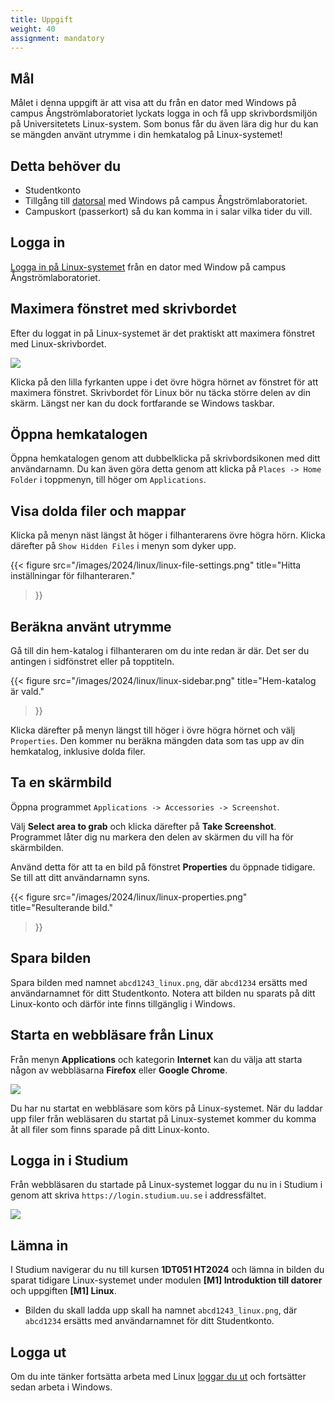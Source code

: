 ```yaml
---
title: Uppgift
weight: 40
assignment: mandatory
---
```


## Mål

Målet i denna uppgift är att visa att du från en dator med Windows
på campus Ångströmlaboratoriet lyckats logga in och få upp skrivbordsmiljön på
Universitetets Linux-system. Som bonus får du även lära dig hur du kan se
mängden använt utrymme i din hemkatalog på Linux-systemet!

## Detta behöver du

+ Studentkonto
+ Tillgång till [datorsal](../../computer-rooms) med Windows på campus Ångströmlaboratoriet.
+ Campuskort (passerkort) så du kan komma in i salar vilka tider du vill. 


## Logga in

[Logga in på Linux-systemet](../log-in) från en dator med Window på campus
Ångströmlaboratoriet. 

## Maximera fönstret med skrivbordet

Efter du loggat in på Linux-systemet är det praktiskt att maximera fönstret med
Linux-skrivbordet. 

![](/images/2024/linux/thinlinc-maximize-window.png)

Klicka på den lilla fyrkanten uppe i det övre högra hörnet av fönstret för att
maximera fönstret. Skrivbordet för Linux bör nu täcka större delen av din skärm.
Längst ner kan du dock fortfarande se Windows taskbar. 


## Öppna hemkatalogen

Öppna hemkatalogen genom att dubbelklicka på skrivbordsikonen med ditt
användarnamn.
Du kan även göra detta genom att klicka på `Places -> Home Folder` i toppmenyn,
till höger om `Applications`.


## Visa dolda filer och mappar

Klicka på menyn näst längst åt höger i filhanterarens övre högra hörn.
Klicka därefter på `Show Hidden Files` i menyn som dyker upp.

{{< figure 
    src="/images/2024/linux/linux-file-settings.png" 
    title="Hitta inställningar för filhanteraren." 
>}}

## Beräkna använt utrymme


Gå till din hem-katalog i filhanteraren om du inte redan är där. Det ser du antingen i sidfönstret eller på topptiteln.

{{< figure 
    src="/images/2024/linux/linux-sidebar.png" 
    title="Hem-katalog är vald." 
>}}

Klicka därefter på menyn längst till höger i övre högra hörnet och välj `Properties`.
Den kommer nu beräkna mängden data som tas upp av din hemkatalog, inklusive
dolda filer.

## Ta en skärmbild

Öppna programmet `Applications -> Accessories -> Screenshot`.

Välj **Select area to grab** och klicka därefter på **Take Screenshot**.
Programmet låter dig nu markera den delen av skärmen du vill ha för
skärmbilden.

Använd detta för att ta en bild på fönstret **Properties** du öppnade tidigare. 
Se till att ditt användarnamn syns.

{{< figure 
    src="/images/2024/linux/linux-properties.png" 
    title="Resulterande bild." 
>}}

## Spara bilden

Spara bilden med namnet `abcd1243_linux.png`, där `abcd1234` ersätts med
användarnamnet för ditt Studentkonto. Notera att bilden nu sparats på ditt
Linux-konto och därför inte finns tillgänglig i Windows. 

## Starta en webbläsare från Linux

Från menyn **Applications** och kategorin **Internet** kan du välja att starta
någon av webbläsarna **Firefox** eller **Google Chrome**. 

![](/images/2024/linux/applications-internet-menu.png)

Du har nu startat en webbläsare som körs på Linux-systemet. 
När du laddar upp filer från webläsaren du startat på Linux-systemet kommer du
komma åt all filer som finns sparade på ditt Linux-konto.

## Logga in i Studium

Från webbläsaren du startade på Linux-systemet loggar du nu in i Studium i genom
att skriva `https://login.studium.uu.se` i addressfältet. 

![](/images/2024/linux/linux-studium-login.png)

## Lämna in

I Studium navigerar du nu till kursen **1DT051 HT2024** och lämna in bilden du sparat tidigare
Linux-systemet under modulen **[M1] Introduktion till datorer** och uppgiften
**[M1] Linux**.

- Bilden du skall ladda upp skall ha namnet `abcd1243_linux.png`, där
`abcd1234` ersätts med användarnamnet för ditt Studentkonto. 

## Logga ut

Om du inte tänker fortsätta arbeta med Linux [loggar du ut](../log-out) och
fortsätter sedan arbeta i Windows. 
